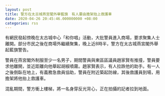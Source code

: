 ```yaml
---
layout: post
title: 警方在太古城燕宮閣外舉藍旗　有人要由擔架抬上救護車
date: 2020-04-26 20:45:46.000000000 +08:00
categories: rss
---
```


有網民發起傍晚在太古城中心「和你唱」活動，大批警員進入商場，要求聚集人士離開。部分市民之後在商場外繼續聚集，晚上近8時半，警方在太古城燕宮閣外舉起藍旗警告。

警員在燕宮閣外制服至少一名男子，期間警員與東區區議員趙家賢有推撞，警員要求他離開，並近距離向他舉起胡椒噴霧。趙家賢表示，有人拉跌他的助手。有一人之後倒臥在地上，有義務急救員協助，警員在附近築起防線，其後救護員到場，用擔架將他抬上救護車。

混亂期間，警方衝上樓梯，將一名身穿反光背心，正在拍攝的記者拉到地面。
